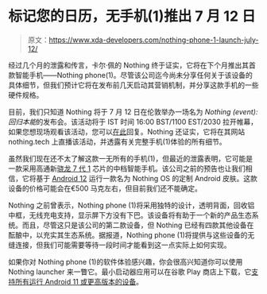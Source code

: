 # 标记您的日历，无手机(1)推出 7 月 12 日

> 原文：<https://www.xda-developers.com/nothing-phone-1-launch-july-12/>

经过几个月的泄露和传言，卡尔·佩的 Nothing 终于证实，它将在下个月推出其首款智能手机——Nothing phone(1)。尽管该公司迄今尚未分享任何关于该设备的具体细节，但我们预计它将在发布前几天启动其营销机制，并分享这款手机的一些硬件规格。

目前，我们只知道 Nothing 将于 7 月 12 日在伦敦举办一场名为 *Nothing (event):回归本能*的发布会。该活动将于 IST 时间 16:00 BST/1100 EST/2030 拉开帷幕，如果您想现场观看该活动，您可以[在此](https://www.anrdoezrs.net/links/100122946/type/dlg/sid/UUxdaUeUpU41933/https://nothing.tech/pages/event?utm_medium=Press&utm_source=MediaNote&utm_campaign=AbraLaunch&utm_content=RSVP)回复。Nothing 还证实，它将在其网站 nothing.tech 上直播该活动，并透露有关完整手机(1)体验的所有细节。

虽然我们现在还不太了解这款一无所有的手机(1)，但最近的泄露表明，它可能是一款采用高通新[骁龙 7 代 1](https://www.xda-developers.com/qualcomm-snapdragon-7-gen-1/) 芯片的中档智能手机。该公司之前的预告也让我们相信，它将基于 [Android 12](https://www.xda-developers.com/android-12/) 运行一款名为 Nothing OS 的定制 Android 皮肤。这款设备的价格可能会在€500 马克左右，但目前我们还不能确定。

Nothing 之前曾表示，Nothing phone (1)将采用独特的设计，透明背面，回收铝中框，无线充电支持，显示屏下方没有下巴。该设备将有助于一个新的产品生态系统。而且，尽管这只是该公司的第二款设备，但 Nothing 已经有四款其他设备在酝酿中，以充实其生态系统。据报道，Nothing phone (1)将提供与这些设备的无缝连接，但我们可能需要等待一段时间才能看到这一点实际上如何实现。

如果你对 Nothing phone (1)的软件体验感兴趣，你会很高兴知道你可以使用 Nothing launcher 来一瞥它。最小启动器应用可以在谷歌 Play 商店上下载，它[支持所有运行 Android 11 或更高版本的设备](https://www.xda-developers.com/nothing-launcher-now-available-for-all-devices-running-android-11-or-later/)。